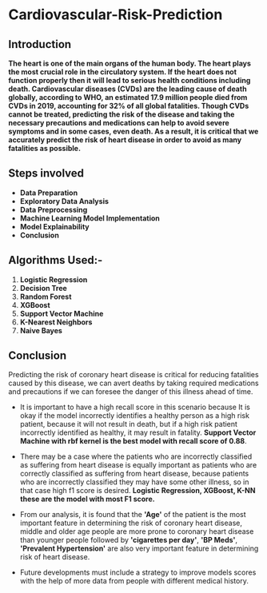 # Cardiovascular-Risk-Prediction

## Introduction
**The heart is one of the main organs of the human body. The heart plays the most crucial role in the circulatory system. If the heart does not function properly then it will lead to serious health conditions including death.  Cardiovascular diseases (CVDs) are the leading cause of death globally, according to WHO, an estimated 17.9 million people died from CVDs in 2019, accounting for 32% of all global fatalities. Though CVDs cannot be treated, predicting the risk of the disease and taking the necessary precautions and medications can help to avoid severe symptoms and in some cases, even death.
As a result, it is critical that we accurately predict the risk of heart disease in order to avoid as many fatalities as possible.**

## Steps involved

* **Data Preparation**
* **Exploratory Data Analysis**
* **Data Preprocessing**
* **Machine Learning Model Implementation**
* **Model Explainability**
* **Conclusion**

## Algorithms Used:-
		                     
1.	**Logistic Regression**
2.	**Decision Tree**
3.	**Random Forest**
4.	**XGBoost**
5.	**Support Vector Machine**
6.	**K-Nearest Neighbors**
7.	**Naive Bayes**

## Conclusion
Predicting the risk of coronary heart disease is critical for reducing fatalities caused by this disease, we can avert deaths by taking required medications and precautions if we can foresee the danger of this illness ahead of time.


* It is important to have a high recall score in this scenario because It is okay if the model incorrectly identifies a healthy person as a high risk patient, because it will not result in death, but if a high risk patient incorrectly identified as healthy, it may result in fatality. **Support Vector Machine with rbf kernel is the best model with recall score of 0.88**.


* There may be a case where the patients who are incorrectly classified as suffering from heart disease is equally important as patients who are correctly classified as suffering from heart disease, because patients who are incorrectly classified they may have some other illness, so in that case high f1 score is desired. **Logistic Regression, XGBoost, K-NN these are the model with most F1 score.**

* From our analysis, it is found that the **'Age'** of the patient is the most important feature in determining the risk of coronary heart disease, middle and older age people are more prone to coronary heart disease than younger people  followed by **'cigarettes per day'**,  **'BP Meds'**, **'Prevalent Hypertension'** are also very important feature in determining risk of heart disease.

* Future developments must include a strategy to improve models scores with the help of more data from people with different medical history.
